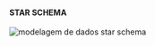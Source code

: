 #### STAR SCHEMA

<img align="center" alt="modelagem de dados star schema" src="/Power Query e Power BI/StarSchema.png">